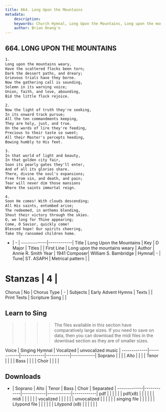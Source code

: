 ```yaml
---
title: 664. Long Upon the Mountains
metadata:
    description: 
    keywords: Church Hymnal, Long Upon the Mountains, Long upon the mountains weary, 
    author: Brian Onang'o
---
```



## 664. LONG UPON THE MOUNTAINS

```txt
1.
Long upon the mountains weary, 
Have the scattered flocks been torn; 
Dark the dessert paths, and dreary; 
Grievous trials have they borne. 
Now the gathering call is sounding, 
Solemn in its warning voice; 
Union, faith, and love, abounding, 
Bid the little flock rejoice. 

2.
Now the light of truth they're seeking, 
In its onward track pursue; 
All the ten commandments keeping, 
They are holy, just, and true. 
On the words of lire they're feeding, 
Precious to their taste so sweet; 
All their Master's percepts heeding, 
Bowing humbly to His feet. 

3.
In that world of light and beauty, 
In that golden city fair, 
Soon its pearly gates they'll enter, 
And of all its glories share. 
There, divine the soul's expansions; 
Free from sin, and death, and pain; 
Tear will never dim those mansions 
Where the saints immortal reign. 

4.
Soon He comes! With clouds descending; 
All His saints, entombed arise; 
The redeemed, in anthems blending, 
Shout their victory through the skies. 
O, we long for Thine appearing; 
Come, O Savior, quickly come! 
Blessed hope! Our spirits cheering, 
Take thy ransomed children home.
```

- |   -  |
-------------|------------|
Title | Long Upon the Mountains |
Key | D Major |
Titles |  |
First Line | Long upon the mountains weary |
Author | Annie R. Smith
Year | 1941
Composer| William S. Bambridge |
Hymnal|  - |
Tune| ST. ASAPH |
Metrical pattern | |
# Stanzas | 4 |
Chorus | No |
Chorus Type | - |
Subjects | Early Advent Hymns |
Texts |  |
Print Texts | 
Scripture Song |  |
  
## Learn to Sing

>>>> The files available in this section have comparatively large sizes. If you need to save on data, then you can download the midi files in the download section as they are of smaller sizes.

Voice |  Singing Hymnal | Vocalized | unvocalized music |
-------------|------------|------------|------------|------------|
Soprano | | | |
Alto | | | |
Tenor | | | |
Bass | | | |
Choir | | | |

## Downloads

- |  Soprano | Alto | Tenor | Bass | Choir | Separated |
-------------|------------|------------|------------|------------|
pdf | | | | | |
pdf(x8) | | | | | |
midi | | | | | |
vocalized | | | | | |
unvocalized | | | | | |
singing file | | | | | |
Lilypond file | | | | | |
Lilypond (x8) | | | | | |
  
